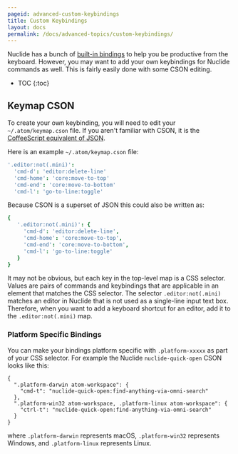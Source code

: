 ```yaml
---
pageid: advanced-custom-keybindings
title: Custom Keybindings
layout: docs
permalink: /docs/advanced-topics/custom-keybindings/
---
```


Nuclide has a bunch of [built-in bindings](/docs/editor/keyboard-shortcuts) to help you be
productive from the keyboard. However, you may want to add your own keybindings for Nuclide
commands as well. This is fairly easily done with some CSON editing.

* TOC
{:toc}

## Keymap CSON

To create your own keybinding, you will need to edit your `~/.atom/keymap.cson` file. If you aren't
familiar with CSON, it is the [CoffeeScript equivalent of JSON](https://github.com/bevry/cson).

Here is an example `~/.atom/keymap.cson` file:

```coffeescript
'.editor:not(.mini)':
  'cmd-d': 'editor:delete-line'
  'cmd-home': 'core:move-to-top'
  'cmd-end': 'core:move-to-bottom'
  'cmd-l': 'go-to-line:toggle'
```

Because CSON is a superset of JSON this could also be written as:

```coffeescript
{
   '.editor:not(.mini)': {
     'cmd-d': 'editor:delete-line',
     'cmd-home': 'core:move-to-top',
     'cmd-end': 'core:move-to-bottom',
     'cmd-l': 'go-to-line:toggle'
   }
}
```

It may not be obvious, but each key in the top-level map is a CSS selector. Values are pairs of
commands and keybindings that are applicable in an element that matches the CSS selector. The
selector `.editor:not(.mini)` matches an editor in Nuclide that is not used as a single-line input
text box. Therefore, when you want to add a keyboard shortcut for an editor, add it to the
`.editor:not(.mini)` map.

### Platform Specific Bindings

You can make your bindings platform specific with `.platform-xxxxx` as part of your CSS selector.
For example the Nuclide `nuclide-quick-open` CSON looks like this:

```
{
  ".platform-darwin atom-workspace": {
    "cmd-t": "nuclide-quick-open:find-anything-via-omni-search"
  },
  ".platform-win32 atom-workspace, .platform-linux atom-workspace": {
    "ctrl-t": "nuclide-quick-open:find-anything-via-omni-search"
  }
}
```

where `.platform-darwin` represents macOS, `.platform-win32` represents Windows, and `.platform-linux` represents Linux.
